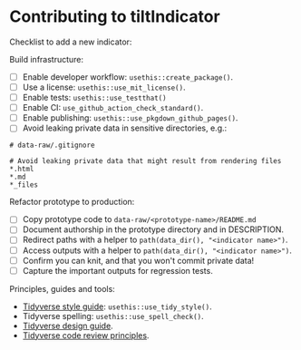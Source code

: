 # Contributing to tiltIndicator

Checklist to add a new indicator:

Build infrastructure:

- [ ] Enable developer workflow: `usethis::create_package()`.
- [ ] Use a license: `usethis::use_mit_license()`.
- [ ] Enable tests: `usethis::use_testthat()`
- [ ] Enable CI: `use_github_action_check_standard()`.
- [ ] Enable publishing: `usethis::use_pkgdown_github_pages()`.
- [ ] Avoid leaking private data in sensitive directories, e.g.:
```
# data-raw/.gitignore

# Avoid leaking private data that might result from rendering files
*.html
*.md
*_files
```

Refactor prototype to production:

- [ ] Copy prototype code to `data-raw/<prototype-name>/README.md`
- [ ] Document authorship in the prototype directory and in DESCRIPTION.
- [ ] Redirect paths with a helper to `path(data_dir(), "<indicator name>")`.
- [ ] Access outputs with a helper to `path(data_dir(), "<indicator name>")`.
- [ ] Confirm you can knit, and that you won't commit private data!
- [ ] Capture the important outputs for regression tests.

Principles, guides and tools:

* [Tidyverse style guide](https://style.tidyverse.org/): `usethis::use_tidy_style()`.
* Tidyverse spelling: `usethis::use_spell_check()`.
* [Tidyverse design guide](https://design.tidyverse.org/).
* [Tidyverse code review principles](https://davisvaughan.github.io/code-review/).
